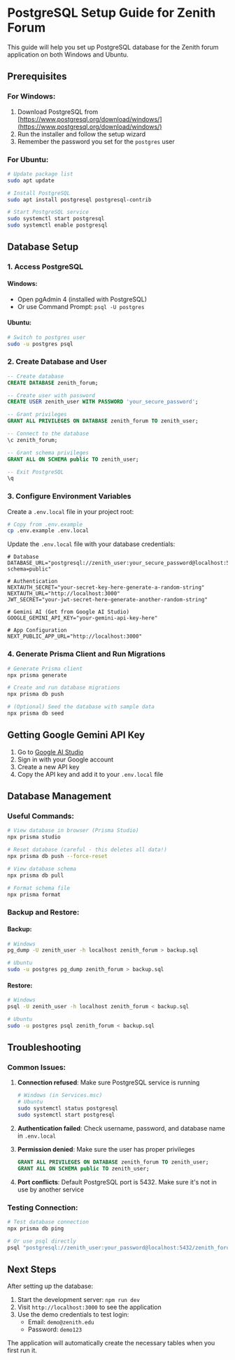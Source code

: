 # PostgreSQL Setup Guide for Zenith Forum

This guide will help you set up PostgreSQL database for the Zenith forum application on both Windows and Ubuntu.

## Prerequisites

### For Windows:
1. Download PostgreSQL from [https://www.postgresql.org/download/windows/](https://www.postgresql.org/download/windows/)
2. Run the installer and follow the setup wizard
3. Remember the password you set for the `postgres` user

### For Ubuntu:
```bash
# Update package list
sudo apt update

# Install PostgreSQL
sudo apt install postgresql postgresql-contrib

# Start PostgreSQL service
sudo systemctl start postgresql
sudo systemctl enable postgresql
```

## Database Setup

### 1. Access PostgreSQL

#### Windows:
- Open pgAdmin 4 (installed with PostgreSQL)
- Or use Command Prompt: `psql -U postgres`

#### Ubuntu:
```bash
# Switch to postgres user
sudo -u postgres psql
```

### 2. Create Database and User

```sql
-- Create database
CREATE DATABASE zenith_forum;

-- Create user with password
CREATE USER zenith_user WITH PASSWORD 'your_secure_password';

-- Grant privileges
GRANT ALL PRIVILEGES ON DATABASE zenith_forum TO zenith_user;

-- Connect to the database
\c zenith_forum;

-- Grant schema privileges
GRANT ALL ON SCHEMA public TO zenith_user;

-- Exit PostgreSQL
\q
```

### 3. Configure Environment Variables

Create a `.env.local` file in your project root:

```bash
# Copy from .env.example
cp .env.example .env.local
```

Update the `.env.local` file with your database credentials:

```env
# Database
DATABASE_URL="postgresql://zenith_user:your_secure_password@localhost:5432/zenith_forum?schema=public"

# Authentication
NEXTAUTH_SECRET="your-secret-key-here-generate-a-random-string"
NEXTAUTH_URL="http://localhost:3000"
JWT_SECRET="your-jwt-secret-here-generate-another-random-string"

# Gemini AI (Get from Google AI Studio)
GOOGLE_GEMINI_API_KEY="your-gemini-api-key-here"

# App Configuration
NEXT_PUBLIC_APP_URL="http://localhost:3000"
```

### 4. Generate Prisma Client and Run Migrations

```bash
# Generate Prisma client
npx prisma generate

# Create and run database migrations
npx prisma db push

# (Optional) Seed the database with sample data
npx prisma db seed
```

## Getting Google Gemini API Key

1. Go to [Google AI Studio](https://makersuite.google.com/app/apikey)
2. Sign in with your Google account
3. Create a new API key
4. Copy the API key and add it to your `.env.local` file

## Database Management

### Useful Commands:

```bash
# View database in browser (Prisma Studio)
npx prisma studio

# Reset database (careful - this deletes all data!)
npx prisma db push --force-reset

# View database schema
npx prisma db pull

# Format schema file
npx prisma format
```

### Backup and Restore:

#### Backup:
```bash
# Windows
pg_dump -U zenith_user -h localhost zenith_forum > backup.sql

# Ubuntu
sudo -u postgres pg_dump zenith_forum > backup.sql
```

#### Restore:
```bash
# Windows
psql -U zenith_user -h localhost zenith_forum < backup.sql

# Ubuntu
sudo -u postgres psql zenith_forum < backup.sql
```

## Troubleshooting

### Common Issues:

1. **Connection refused**: Make sure PostgreSQL service is running
   ```bash
   # Windows (in Services.msc)
   # Ubuntu
   sudo systemctl status postgresql
   sudo systemctl start postgresql
   ```

2. **Authentication failed**: Check username, password, and database name in `.env.local`

3. **Permission denied**: Make sure the user has proper privileges
   ```sql
   GRANT ALL PRIVILEGES ON DATABASE zenith_forum TO zenith_user;
   GRANT ALL ON SCHEMA public TO zenith_user;
   ```

4. **Port conflicts**: Default PostgreSQL port is 5432. Make sure it's not in use by another service

### Testing Connection:

```bash
# Test database connection
npx prisma db ping

# Or use psql directly
psql "postgresql://zenith_user:your_password@localhost:5432/zenith_forum"
```

## Next Steps

After setting up the database:

1. Start the development server: `npm run dev`
2. Visit `http://localhost:3000` to see the application
3. Use the demo credentials to test login:
   - Email: `demo@zenith.edu`
   - Password: `demo123`

The application will automatically create the necessary tables when you first run it.
